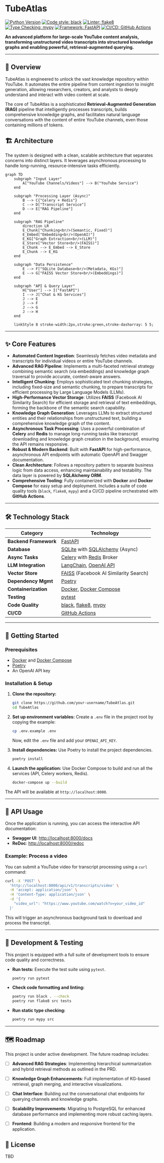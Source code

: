 # TubeAtlas

[![Python Version](https://img.shields.io/badge/python-3.11+-blue.svg)](https://www.python.org/downloads/)
[![Code style: black](https://img.shields.io/badge/code%20style-black-000000.svg)](https://github.com/psf/black)
[![Linter: flake8](https://img.shields.io/badge/linter-flake8-lightgrey.svg)](https://flake8.pycqa.org/en/latest/)
[![Type Checking: mypy](https://img.shields.io/badge/type%20checking-mypy-blue.svg)](http://mypy-lang.org/)
[![Framework: FastAPI](https://img.shields.io/badge/framework-FastAPI-05998b.svg)](https://fastapi.tiangolo.com/)
[![CI/CD: GitHub Actions](https://img.shields.io/badge/CI/CD-GitHub%20Actions-blue.svg)](.github/workflows/main.yml)

**An advanced platform for large-scale YouTube content analysis, transforming unstructured video transcripts into structured knowledge graphs and enabling powerful, retrieval-augmented querying.**

---

## 📖 Overview

TubeAtlas is engineered to unlock the vast knowledge repository within YouTube. It automates the entire pipeline from content ingestion to insight generation, allowing researchers, creators, and analysts to deeply understand and interact with video content at scale.

The core of TubeAtlas is a sophisticated **Retrieval-Augmented Generation (RAG)** pipeline that intelligently processes transcripts, builds comprehensive knowledge graphs, and facilitates natural language conversations with the content of entire YouTube channels, even those containing millions of tokens.

## 🏗️ Architecture

The system is designed with a clean, scalable architecture that separates concerns into distinct layers. It leverages asynchronous processing to handle long-running, resource-intensive tasks efficiently.

```mermaid
graph TD
    subgraph "Input Layer"
        A["YouTube Channels/Videos"] --> B("YouTube Service")
    end

    subgraph "Processing Layer (Async)"
        B --> C{"Celery + Redis"}
        C --> D["Transcript Service"]
        D --> E["RAG Pipeline"]
    end

    subgraph "RAG Pipeline"
        direction LR
        E_Chunk["Chunking<br/>(Semantic, Fixed)"]
        E_Embed["Embedding<br/>(OpenAI)"]
        E_KG["Graph Extraction<br/>(LLM)"]
        E_Store["Vector Store<br/>(FAISS)"]
        E_Chunk --> E_Embed --> E_Store
        E_Chunk --> E_KG
    end

    subgraph "Data Persistence"
        E --> F["SQLite Database<br/>(Metadata, KGs)"]
        E --> G["FAISS Vector Store<br/>(Embeddings)"]
    end

    subgraph "API & Query Layer"
        H["User"] --> I("FastAPI")
        I --> J["Chat & KG Services"]
        J --> E
        J --> F
        J --> G
        J --> H
    end

    linkStyle 8 stroke-width:2px,stroke:green,stroke-dasharray: 5 5;
```

---

## ✨ Core Features

-   **Automated Content Ingestion**: Seamlessly fetches video metadata and transcripts for individual videos or entire YouTube channels.
-   **Advanced RAG Pipeline**: Implements a multi-faceted retrieval strategy combining semantic search (via embeddings) and knowledge graph traversal to provide accurate, context-aware answers.
-   **Intelligent Chunking**: Employs sophisticated text chunking strategies, including fixed-size and semantic chunking, to prepare transcripts for efficient processing by Large Language Models (LLMs).
-   **High-Performance Vector Storage**: Utilizes **FAISS** (Facebook AI Similarity Search) for efficient storage and retrieval of text embeddings, forming the backbone of the semantic search capability.
-   **Knowledge Graph Generation**: Leverages LLMs to extract structured entities and their relationships from unstructured text, building a comprehensive knowledge graph of the content.
-   **Asynchronous Task Processing**: Uses a powerful combination of **Celery** and **Redis** to manage long-running tasks like transcript downloading and knowledge graph creation in the background, ensuring the API remains responsive.
-   **Robust & Modern Backend**: Built with **FastAPI** for high-performance, asynchronous API endpoints with automatic OpenAPI and Swagger documentation.
-   **Clean Architecture**: Follows a repository pattern to separate business logic from data access, enhancing maintainability and testability. The data layer is powered by **SQLAlchemy ORM**.
-   **Comprehensive Tooling**: Fully containerized with **Docker** and **Docker Compose** for easy setup and deployment. Includes a suite of code quality tools (`black`, `flake8`, `mypy`) and a CI/CD pipeline orchestrated with **GitHub Actions**.

---

## 🛠️ Technology Stack

| Category              | Technology                                                                                                  |
| --------------------- | ----------------------------------------------------------------------------------------------------------- |
| **Backend Framework** | [FastAPI](https://fastapi.tiangolo.com/)                                                                    |
| **Database**          | [SQLite](https://www.sqlite.org/index.html) with [SQLAlchemy](https://www.sqlalchemy.org/) (Async)          |
| **Async Tasks**       | [Celery](https://docs.celeryq.dev/en/stable/) with [Redis](https://redis.io/) Broker                          |
| **LLM Integration**   | [LangChain](https://www.langchain.com/), [OpenAI API](https://openai.com/blog/openai-api)                    |
| **Vector Store**      | [FAISS](https://faiss.ai/) (Facebook AI Similarity Search)                                                    |
| **Dependency Mgmt**   | [Poetry](https://python-poetry.org/)                                                                        |
| **Containerization**  | [Docker](https://www.docker.com/), [Docker Compose](https://docs.docker.com/compose/)                       |
| **Testing**           | [pytest](https://docs.pytest.org/en/7.4.x/)                                                                 |
| **Code Quality**      | [black](https://github.com/psf/black), [flake8](https://flake8.pycqa.org/en/latest/), [mypy](http://mypy-lang.org/) |
| **CI/CD**             | [GitHub Actions](https://github.com/features/actions)                                                       |

---

## 🚀 Getting Started

### Prerequisites

-   [Docker](https://docs.docker.com/get-docker/) and [Docker Compose](https://docs.docker.com/compose/install/)
-   [Poetry](https://python-poetry.org/docs/#installation)
-   An OpenAI API key

### Installation & Setup

1.  **Clone the repository:**
    ```bash
    git clone https://github.com/your-username/TubeAtlas.git
    cd TubeAtlas
    ```

2.  **Set up environment variables:**
    Create a `.env` file in the project root by copying the example:
    ```bash
    cp .env.example .env
    ```
    Now, edit the `.env` file and add your `OPENAI_API_KEY`.

3.  **Install dependencies:**
    Use Poetry to install the project dependencies.
    ```bash
    poetry install
    ```

4.  **Launch the application:**
    Use Docker Compose to build and run all the services (API, Celery workers, Redis).
    ```bash
    docker-compose up --build
    ```

The API will be available at `http://localhost:8000`.

---

## 🔌 API Usage

Once the application is running, you can access the interactive API documentation:

-   **Swagger UI**: [http://localhost:8000/docs](http://localhost:8000/docs)
-   **ReDoc**: [http://localhost:8000/redoc](http://localhost:8000/redoc)

### Example: Process a video

You can submit a YouTube video for transcript processing using a `curl` command:

```bash
curl -X 'POST' \
  'http://localhost:8000/api/v1/transcripts/video' \
  -H 'accept: application/json' \
  -H 'Content-Type: application/json' \
  -d '{
    "video_url": "https://www.youtube.com/watch?v=your_video_id"
  }'
```

This will trigger an asynchronous background task to download and process the transcript.

---

## 🔬 Development & Testing

This project is equipped with a full suite of development tools to ensure code quality and correctness.

-   **Run tests:**
    Execute the test suite using `pytest`.
    ```bash
    poetry run pytest
    ```

-   **Check code formatting and linting:**
    ```bash
    poetry run black . --check
    poetry run flake8 src tests
    ```

-   **Run static type checking:**
    ```bash
    poetry run mypy src
    ```

---

## 🗺️ Roadmap

This project is under active development. The future roadmap includes:

-   [ ] **Advanced RAG Strategies**: Implementing hierarchical summarization and hybrid retrieval methods as outlined in the PRD.
-   [ ] **Knowledge Graph Enhancements**: Full implementation of KG-based retrieval, graph merging, and interactive visualizations.
-   [ ] **Chat Interface**: Building out the conversational chat endpoints for querying channels and knowledge graphs.
-   [ ] **Scalability Improvements**: Migrating to PostgreSQL for enhanced database performance and implementing more robust caching layers.
-   [ ] **Frontend**: Building a modern and responsive frontend for the application.


## 📄 License

TBD
